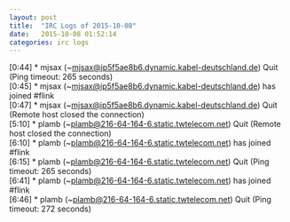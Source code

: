 ```yaml
---
layout: post
title:  "IRC Logs of 2015-10-08"
date:   2015-10-08 01:52:14
categories: irc logs
---
```

<span class="irc-date">[0:44]</span> <span class="irc-navy">* mjsax (~mjsax@ip5f5ae8b6.dynamic.kabel-deutschland.de) Quit (Ping timeout: 265 seconds)</span><br />
<span class="irc-date">[0:45]</span> <span class="irc-green">* mjsax (~mjsax@ip5f5ae8b6.dynamic.kabel-deutschland.de) has joined #flink</span><br />
<span class="irc-date">[0:47]</span> <span class="irc-navy">* mjsax (~mjsax@ip5f5ae8b6.dynamic.kabel-deutschland.de) Quit (Remote host closed the connection)</span><br />
<span class="irc-date">[5:10]</span> <span class="irc-navy">* plamb (~plamb@216-64-164-6.static.twtelecom.net) Quit (Remote host closed the connection)</span><br />
<span class="irc-date">[6:10]</span> <span class="irc-green">* plamb (~plamb@216-64-164-6.static.twtelecom.net) has joined #flink</span><br />
<span class="irc-date">[6:15]</span> <span class="irc-navy">* plamb (~plamb@216-64-164-6.static.twtelecom.net) Quit (Ping timeout: 265 seconds)</span><br />
<span class="irc-date">[6:41]</span> <span class="irc-green">* plamb (~plamb@216-64-164-6.static.twtelecom.net) has joined #flink</span><br />
<span class="irc-date">[6:46]</span> <span class="irc-navy">* plamb (~plamb@216-64-164-6.static.twtelecom.net) Quit (Ping timeout: 272 seconds)</span><br />
